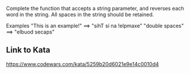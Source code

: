 Complete the function that accepts a string parameter, and reverses each word in the string. All spaces in the string should be retained.

Examples
"This is an example!" ==> "sihT si na !elpmaxe"
"double  spaces"      ==> "elbuod  secaps"

## Link to Kata
https://www.codewars.com/kata/5259b20d6021e9e14c0010d4
